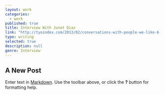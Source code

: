 ```yaml
---
layout: work
categories: 
  - work
published: true
title: Interview With Junot Diaz
link: "http://tyoindex.com/2013/02/conversations-with-people-we-like-6-junot-diaz/"
type: writing
selected: true
description: null
genre: Interview
---
```


## A New Post

Enter text in [Markdown](http://daringfireball.net/projects/markdown/). Use the toolbar above, or click the **?** button for formatting help.